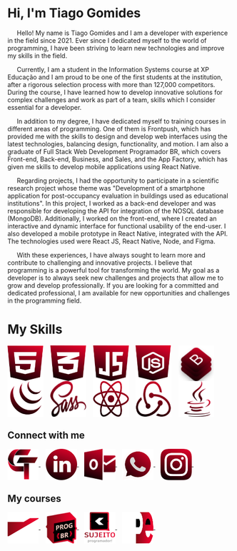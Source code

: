 
# Hi, I'm Tiago Gomides

<p style="list-style-position: inside; text-indent: 1.5em"> Hello! My name is Tiago Gomides and I am a developer with experience in the field since 2021. Ever since I dedicated myself to the world of programming, I have been striving to learn new technologies and improve my skills in the field.</p>

<p style="list-style-position: inside; text-indent: 1.5em"> Currently, I am a student in the Information Systems course at XP Educação and I am proud to be one of the first students at the institution, after a rigorous selection process with more than 127,000 competitors. During the course, I have learned how to develop innovative solutions for complex challenges and work as part of a team, skills which I consider essential for a developer.</p>

<p style="list-style-position: inside; text-indent: 1.5em"> In addition to my degree, I have dedicated myself to training courses in different areas of programming. One of them is Frontpush, which has provided me with the skills to design and develop web interfaces using the latest technologies, balancing design, functionality, and motion. I am also a graduate of Full Stack Web Development Programador BR, which covers Front-end, Back-end, Business, and Sales, and the App Factory, which has given me skills to develop mobile applications using React Native.</p>

<p style="list-style-position: inside; text-indent: 1.5em"> Regarding projects, I had the opportunity to participate in a scientific research project whose theme was "Development of a smartphone application for post-occupancy evaluation in buildings used as educational institutions". In this project, I worked as a back-end developer and was responsible for developing the API for integration of the NOSQL database (MongoDB). Additionally, I worked on the front-end, where I created an interactive and dynamic interface for functional usability of the end-user. I also developed a mobile prototype in React Native, integrated with the API. The technologies used were React JS, React Native, Node, and Figma.</p>

<p style="list-style-position: inside; text-indent: 1.5em"> With these experiences, I have always sought to learn more and contribute to challenging and innovative projects. I believe that programming is a powerful tool for transforming the world. My goal as a developer is to always seek new challenges and projects that allow me to grow and develop professionally. If you are looking for a committed and dedicated professional, I am available for new opportunities and challenges in the programming field.</p>

# My Skills

<section>
<img align="center" alt="HTML5" height="80" width="80" src="./.guithub/html.svg">     
&nbsp;&nbsp;
<img align="center" alt="CSS3" height="80" width="80" src="./.guithub/css.svg">     
&nbsp;&nbsp;
<img align="center" alt="JavaScript" height="80" width="80" src="./.guithub/javascript.svg">     
&nbsp;&nbsp;
<img align="center" alt="JavaScript" height="80" width="80" src="./.guithub/nodejs.svg">     
&nbsp;&nbsp;
<img align="center" alt="Bootstrap" height="80" width="80" src="./.guithub/bootstrap.svg">     
&nbsp;&nbsp;

<img align="center" alt="Jquery" height="80" width="80" src="./.guithub/jquery.svg">     
&nbsp;&nbsp;
<img align="center" alt="Sass" height="80" width="80" src="./.guithub/Sass.svg">     
&nbsp;&nbsp;
<img align="center" alt="React" height="80" width="80" src="./.guithub/react.svg">     
&nbsp;&nbsp;
<img align="center" alt="Redux Reducer" height="80" width="80" src="./.guithub/redux-reducer.svg">     
&nbsp;&nbsp;
<img align="center" alt="Redux Reducer" height="80" width="80" src="./.guithub/java.svg">     
&nbsp;&nbsp;
</section>

## Connect with me

<section>
<a href="https://tiagogomides.com.br" target="_blank">
    <img align="center" alt="Gomides" height="70" width="70" src="./.guithub/gomides.svg">
  </a>
&nbsp;&nbsp;
<a href="https://linkedin.com/in/tiago-gomides-744216212" target="_blank">
    <img align="center" alt="Linkedin" height="70" width="70" src="./.guithub/linkedin.svg">
  </a>
&nbsp;&nbsp;
<a href="mailto:gomidestiago@outlook.com" target="_blank">
    <img align="center" alt="Outlook" height="70" width="70" src="./.guithub/outlook.svg">
  </a>
&nbsp;&nbsp;
<a href="https://wa.me/5532998145630?text=Ola%20Tiago%20Gomides!%0A(Me%20chamo)%2C%20lhe%20encontrei%20%20GitHub%20gostaria%20de%20trata%3A" target="_blank">
    <img align="center" alt="Outlook" height="70" width="70" src="./.guithub/whatsapp.svg">
  </a>
&nbsp;&nbsp;
<a href="https://instagram.com/devgomides?igshid=ZDdkNTZiNTM=" target="_blank">
    <img align="center" alt="instagram" height="70" width="70" src="./.guithub/instagram.svg">
  </a>
&nbsp;&nbsp;

## My courses
<a href="https://www.frontpush.com.br/" target="_blank">
    <img align="center" alt="frontpush" height="70" width="70" src="./.guithub/Frontpush.svg">
  </a>
&nbsp;&nbsp;
<a href="https://programadorbr.com/" target="_blank">
    <img align="center" alt="programadorbr" height="70" width="70" src="./.guithub/progbr.svg">
  </a>
&nbsp;&nbsp;
<a href="https://sujeitoprogramador.com/fabricadeaplicativos/" target="_blank">
    <img align="center" alt="sujeito" height="70" width="70" src="./.guithub/sujeito.svg">
  </a>
&nbsp;&nbsp;
<a href="https://www.xpeducacao.com.br/graduacao/sistemas-de-informacao" target="_blank">
    <img align="center" alt="sujeito" height="70" width="70" src="./.guithub/xpe.svg">
  </a>
&nbsp;&nbsp;

</section>